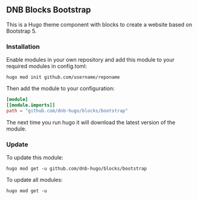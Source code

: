 ## DNB Blocks Bootstrap

This is a Hugo theme component with blocks to create a website based on Bootstrap 5.

### Installation

Enable modules in your own repository and add this module to your required modules in config.toml:

```shell script
hugo mod init github.com/username/reponame
```

Then add the module to your configuration:

```toml
[module]
[[module.imports]]
path = "github.com/dnb-hugo/blocks/bootstrap"
```

The next time you run hugo it will download the latest version of the module.

### Update

To update this module:

```shell
hugo mod get -u github.com/dnb-hugo/blocks/bootstrap
```

To update all modules:

```shell
hugo mod get -u
```
